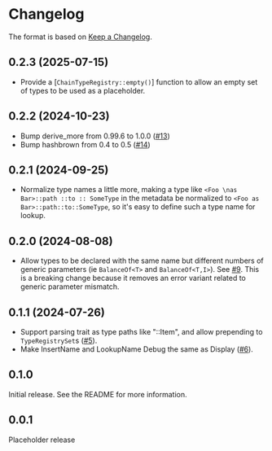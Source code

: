 # Changelog

The format is based on [Keep a Changelog].

[Keep a Changelog]: http://keepachangelog.com/en/1.0.0/

## 0.2.3 (2025-07-15)

- Provide a [`ChainTypeRegistry::empty()`] function to allow an empty set of types to be used as a placeholder.

## 0.2.2 (2024-10-23)

- Bump derive_more from 0.99.6 to 1.0.0 ([#13](https://github.com/paritytech/scale-info-legacy/pull/13))
- Bump hashbrown from 0.4 to 0.5 ([#14](https://github.com/paritytech/scale-info-legacy/pull/14))

## 0.2.1 (2024-09-25)

- Normalize type names a little more, making a type like `<Foo \nas   Bar>::path ::to :: SomeType` in the metadata be normalized to `<Foo as Bar>::path::to::SomeType`, so it's easy to define such a type name for lookup.

## 0.2.0 (2024-08-08)

- Allow types to be declared with the same name but different numbers of generic parameters (ie `BalanceOf<T>` and `BalanceOf<T,I>`). See [#9](https://github.com/paritytech/scale-info-legacy/pull/9). This is a breaking change because it removes an error variant related to generic parameter mismatch.

## 0.1.1 (2024-07-26)

- Support parsing trait as type paths like "<Foo as Trait>::Item", and allow prepending to `TypeRegistrySet`s ([#5](https://github.com/paritytech/scale-info-legacy/pull/5)).
- Make InsertName and LookupName Debug the same as Display ([#6](https://github.com/paritytech/scale-info-legacy/pull/6)).

## 0.1.0

Initial release. See the README for more information.

## 0.0.1

Placeholder release